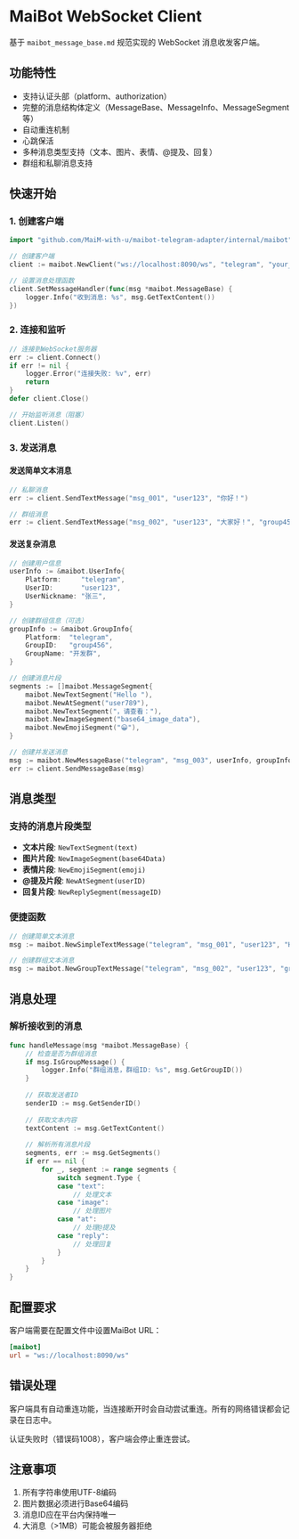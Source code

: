 # MaiBot WebSocket Client

基于 `maibot_message_base.md` 规范实现的 WebSocket 消息收发客户端。

## 功能特性

- 支持认证头部（platform、authorization）
- 完整的消息结构体定义（MessageBase、MessageInfo、MessageSegment等）
- 自动重连机制
- 心跳保活
- 多种消息类型支持（文本、图片、表情、@提及、回复）
- 群组和私聊消息支持

## 快速开始

### 1. 创建客户端

```go
import "github.com/MaiM-with-u/maibot-telegram-adapter/internal/maibot"

// 创建客户端
client := maibot.NewClient("ws://localhost:8090/ws", "telegram", "your_auth_token")

// 设置消息处理函数
client.SetMessageHandler(func(msg *maibot.MessageBase) {
    logger.Info("收到消息: %s", msg.GetTextContent())
})
```

### 2. 连接和监听

```go
// 连接到WebSocket服务器
err := client.Connect()
if err != nil {
    logger.Error("连接失败: %v", err)
    return
}
defer client.Close()

// 开始监听消息（阻塞）
client.Listen()
```

### 3. 发送消息

#### 发送简单文本消息

```go
// 私聊消息
err := client.SendTextMessage("msg_001", "user123", "你好！")

// 群组消息
err := client.SendTextMessage("msg_002", "user123", "大家好！", "group456")
```

#### 发送复杂消息

```go
// 创建用户信息
userInfo := &maibot.UserInfo{
    Platform:     "telegram",
    UserID:       "user123",
    UserNickname: "张三",
}

// 创建群组信息（可选）
groupInfo := &maibot.GroupInfo{
    Platform:  "telegram",
    GroupID:   "group456",
    GroupName: "开发群",
}

// 创建消息片段
segments := []maibot.MessageSegment{
    maibot.NewTextSegment("Hello "),
    maibot.NewAtSegment("user789"),
    maibot.NewTextSegment("，请查看："),
    maibot.NewImageSegment("base64_image_data"),
    maibot.NewEmojiSegment("😀"),
}

// 创建并发送消息
msg := maibot.NewMessageBase("telegram", "msg_003", userInfo, groupInfo, segments)
err := client.SendMessageBase(msg)
```

## 消息类型

### 支持的消息片段类型

- **文本片段**: `NewTextSegment(text)`
- **图片片段**: `NewImageSegment(base64Data)`
- **表情片段**: `NewEmojiSegment(emoji)`
- **@提及片段**: `NewAtSegment(userID)`
- **回复片段**: `NewReplySegment(messageID)`

### 便捷函数

```go
// 创建简单文本消息
msg := maibot.NewSimpleTextMessage("telegram", "msg_001", "user123", "Hello")

// 创建群组文本消息
msg := maibot.NewGroupTextMessage("telegram", "msg_002", "user123", "group456", "Hello Group")
```

## 消息处理

### 解析接收到的消息

```go
func handleMessage(msg *maibot.MessageBase) {
    // 检查是否为群组消息
    if msg.IsGroupMessage() {
        logger.Info("群组消息，群组ID: %s", msg.GetGroupID())
    }
    
    // 获取发送者ID
    senderID := msg.GetSenderID()
    
    // 获取文本内容
    textContent := msg.GetTextContent()
    
    // 解析所有消息片段
    segments, err := msg.GetSegments()
    if err == nil {
        for _, segment := range segments {
            switch segment.Type {
            case "text":
                // 处理文本
            case "image":
                // 处理图片
            case "at":
                // 处理@提及
            case "reply":
                // 处理回复
            }
        }
    }
}
```

## 配置要求

客户端需要在配置文件中设置MaiBot URL：

```toml
[maibot]
url = "ws://localhost:8090/ws"
```

## 错误处理

客户端具有自动重连功能，当连接断开时会自动尝试重连。所有的网络错误都会记录在日志中。

认证失败时（错误码1008），客户端会停止重连尝试。

## 注意事项

1. 所有字符串使用UTF-8编码
2. 图片数据必须进行Base64编码
3. 消息ID应在平台内保持唯一
4. 大消息（>1MB）可能会被服务器拒绝